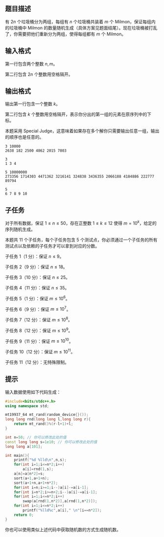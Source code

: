 ## 题目描述

有 $2n$ 个垃圾桶分为两组，每组有 $n$ 个垃圾桶共装着 $m$ 个 Milmon，保证每组内的垃圾桶中 Milmon 的数量随机生成（具体方案见题面结尾）。现在垃圾桶被打乱了，你需要把他们重新分为两组，使得每组都有 $m$ 个 Milmon。

## 输入格式

第一行包含两个整数 $n,m$。

第二行包含 $2n$ 个整数用空格隔开。

## 输出格式

输出第一行包含一个整数 $k$。

第二行包含 $k$ 个整数用空格隔开，表示你分出的第一组的元素在原序列中的下标。

本题采用 Special Judge，这意味着如果存在多个解你只需要输出任意一组，输出的顺序也是任意的。

```input1
3 10000
2638 182 2500 4862 2015 7803
```

```output1
3
1 3 4
```

```input2
5 10000000
273356 1714303 4471362 3216141 324838 3436355 2066188 4184886 222777 89794
```

```output2
5
6 7 8 9 10
```

## 子任务

对于所有数据，保证 $1 \leq n \leq 50$，存在正整数 $1 \leq k \leq 12$ 使得 $m = 10^k$，给定的序列随机生成。

本题共 $11$ 个子任务，每个子任务包含 $5$ 个测试点，你必须通过一个子任务的所有测试点以及依赖的子任务才可以拿到对应的分数。

子任务 1（$1$ 分）：保证 $n \leq 9$。

子任务 2（$9$ 分）：保证 $n \leq 18$。

子任务 3（$10$ 分）：保证 $n \leq 25$。

子任务 4（$11$ 分）：保证 $n \leq 35$。

子任务 5（$1$ 分）：保证 $m \leq 10^6$。

子任务 6（$9$ 分）：保证 $m \leq 10^7$。

子任务 7（$12$ 分）：保证 $m \leq 10^8$。

子任务 8（$12$ 分）：保证 $m \leq 10^9$。

子任务 9（$11$ 分）：保证 $m \leq 10^{10}$。

子任务 10（$12$ 分）：保证 $m \leq 10^{11}$。

子任务 11（$12$ 分）：无特殊限制。

## 提示

输入数据使用如下代码生成：

```cpp
#include<bits/stdc++.h>
using namespace std;

mt19937_64 mt_rand(random_device{}());
long long rnd(long long l,long long r){
    return mt_rand()%(r-l+1)+l;
}

int n=50; // 你可以修改此处的值
const long long s=1e10; // 你可以修改此处的值
long long a[101];

int main(){
    printf("%d %lld\n",n,s);
    for(int i=1;i<=n*2;i++)
        a[i]=rnd(1,s);
    a[n]=a[n*2]=s;
    sort(a+1,a+1+n);
    sort(a+1+n,a+1+n*2);
    for(int i=n;i>=1;i--)a[i]-=a[i-1];
    for(int i=n*2;i>=n+2;i--)a[i]-=a[i-1];
    for(int i=1;i<=n*2;i++)
        swap(a[rnd(1,n*2)],a[rnd(1,n*2)]);
    for(int i=1;i<=n*2;i++)
        printf("%lld%c",a[i]," \n"[i==n*2]);
    return 0;
}
```

你也可以使用类似上述代码中获取随机数的方式生成随机数。
